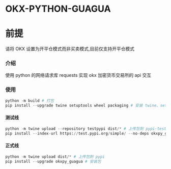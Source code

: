 # OKX-PYTHON-GUAGUA

# 前提

请将 OKX 设置为开平仓模式而非买卖模式,目前仅支持开平仓模式

### 介绍

使用 python 的网络请求库 requests 实现 okx 加密货币交易所的 api 交互

### 使用

```python
python -m build # 打包
pip install --upgrade twine setuptools wheel packaging # 安装 twine、setuptools、 wheel 和packaging
```

#### 测试线

```python
python -m twine upload --repository testpypi dist/* # 上传包到 pypi-test
pip install --index-url https://test.pypi.org/simple/ --no-deps okxpy_guagua # 安装包
```

#### 正式线

```python
python -m twine upload dist/* # 上传包到 pypi
pip install --upgrade okxpy_guagua # 安装包
```
